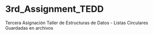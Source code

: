 # 3rd_Assignment_TEDD
Tercera Asignación Taller de Estructuras de Datos - Listas Circulares Guardadas en archivos
